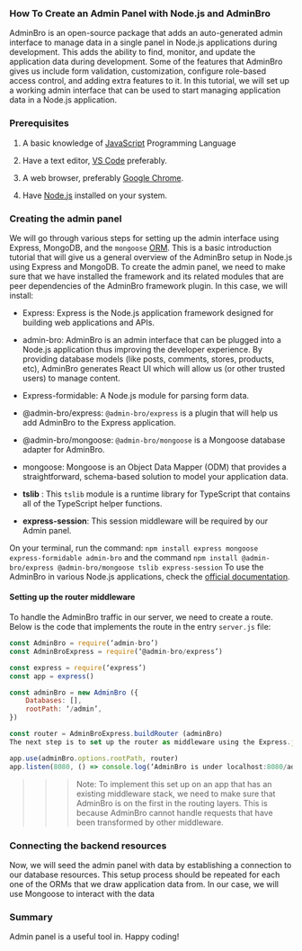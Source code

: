 ### How To Create an Admin Panel with Node.js and AdminBro

AdminBro is an open-source package that adds an auto-generated admin interface to manage data in a single panel in Node.js applications during development. This adds the ability to find, monitor, and update the application data during development. Some of the features that AdminBro gives us include form validation, customization, configure role-based access control, and adding extra features to it. In this tutorial, we will set up a working admin interface that can be used to start managing application data in a Node.js application.


### Prerequisites
1. A basic knowledge of [JavaScript](https://www.w3schools.com/js/DEFAULT.asp) Programming Language
   
2. Have a text editor, [VS Code](https://code.visualstudio.com/download) preferably.
   
3. A web browser, preferably [Google Chrome](https://www.google.com/chrome/).
   
4. Have [Node.js](https://nodejs.org/en/) installed on your system.


### Creating the admin panel
We will go through various steps for setting up the admin interface using Express, MongoDB, and the `mongoose` [ORM](). This is a basic introduction tutorial that will give us a general overview of the AdminBro setup in Node.js using Express and MongoDB. To create the admin panel, we need to make sure that we have installed the framework and its related modules that are peer dependencies of the AdminBro framework plugin. In this case, we will install:
 - Express: Express is the Node.js application framework designed for building web applications and APIs.
  
 - admin-bro: AdminBro is an admin interface that can be plugged into a Node.js application thus improving the developer experience. By providing database models (like posts, comments, stores, products, etc), AdminBro generates React UI which will allow us (or other trusted users) to manage content.
  
 - Express-formidable: A Node.js module for parsing form data.
  
 - @admin-bro/express: `@admin-bro/express` is a plugin that will help us add AdminBro to the Express application.
  
 - @admin-bro/mongoose: `@admin-bro/mongoose` is a Mongoose database adapter for AdminBro.
  
 - mongoose: Mongoose is an Object Data Mapper (ODM) that provides a straightforward, schema-based solution to model your application data.
  
 - **tslib** : This `tslib` module is a runtime library for TypeScript that contains all of the TypeScript helper functions.
  
 - **express-session**: This session middleware will be required by our Admin panel.
  
On your terminal, run the command: 
`npm install express mongoose express-formidable admin-bro`
and the command
`npm install @admin-bro/express @admin-bro/mongoose tslib express-session`
 To use the AdminBro in various Node.js applications, check the [official documentation](https://adminbro.com/docs.html).


#### Setting up the router middleware
To handle the AdminBro traffic in our server, we need to create a route. Below is the code that implements the route in the entry `server.js` file:
```js
const AdminBro = require(‘admin-bro’)
const AdminBroExpress = require(‘@admin-bro/express’)

const express = require(‘express’)
const app = express()

const adminBro = new AdminBro ({
    Databases: [],
    rootPath: ‘/admin’,
})

const router = AdminBroExpress.buildRouter (adminBro)
The next step is to set up the router as middleware using the Express.js app object:

app.use(adminBro.options.rootPath, router)
app.listen(8080, () => console.log(‘AdminBro is under localhost:8080/admin’))
```
>>> Note: To implement this set up on an app that has an existing middleware stack, we need to make sure that AdminBro is on the
>>>  first in the routing layers. This is because AdminBro cannot handle requests that have been transformed by other middleware.

### Connecting the backend resources
Now, we will seed the admin panel with data by establishing a connection to our database resources. This setup process should be repeated for each one of the ORMs that we draw application data from. In our case, we will use Mongoose to interact with the data
### Summary
Admin panel is a useful tool in. Happy coding!
